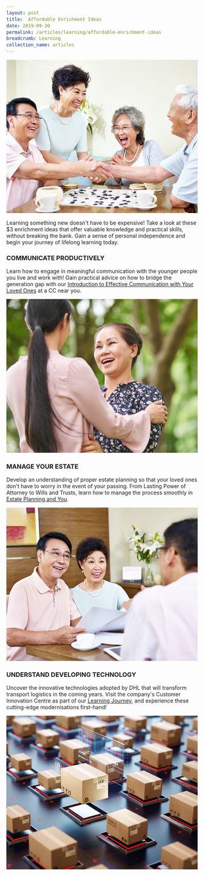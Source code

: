 ```yaml
---
layout: post
title:  Affordable Enrichment Ideas
date: 2019-09-30
permalink: /articles/learning/affordable-enrichment-ideas
breadcrumb: Learning
collection_name: articles
---
```

![Affordable Enrichment Ideas](/images/content-articles/learning/affordable-enrichment-ideas-img1.jpg)

Learning something new doesn't have to be expensive! Take a look at these $3 enrichment ideas that offer valuable knowledge and practical skills, without breaking the bank. Gain a sense of personal independence and begin your journey of lifelong learning today.    

### COMMUNICATE PRODUCTIVELY
Learn how to engage in meaningful communication with the younger people you live and work with! Gain practical advice on how to bridge the generation gap with our [Introduction to Effective Communication with Your Loved Ones](../../course-directory/lifelong-learning/#intro-to-effective-communication) at a CC near you.

![Affordable Enrichment Ideas](/images/content-articles/learning/affordable-enrichment-ideas-img2.jpg)

### MANAGE YOUR ESTATE
Develop an understanding of proper estate planning so that your loved ones don't have to worry in the event of your passing. From Lasting Power of Attorney to Wills and Trusts, learn how to manage the process smoothly in [Estate Planning and You](../../course-directory/financial-literacy/#estate-planning-and-you).

![Affordable Enrichment Ideas](/images/content-articles/learning/affordable-enrichment-ideas-img3.jpg)

### UNDERSTAND DEVELOPING TECHNOLOGY
Uncover the innovative technologies adopted by DHL that will transform transport logistics in the coming years. Visit the company's Customer Innovation Centre as part of our [Learning Journey](../../course-directory/lifelong-learning/#innovation-learning-journey-dhl-asia), and experience these cutting-edge modernisations first-hand!

![Affordable Enrichment Ideas](/images/content-articles/learning/affordable-enrichment-ideas-img4.jpg)
